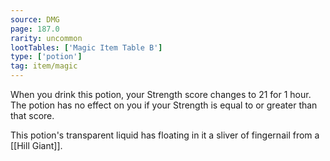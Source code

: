 ```yaml
---
source: DMG
page: 187.0
rarity: uncommon
lootTables: ['Magic Item Table B']
type: ['potion']
tag: item/magic
---
```


When you drink this potion, your Strength score changes to 21 for 1 hour. The potion has no effect on you if your Strength is equal to or greater than that score.

This potion's transparent liquid has floating in it a sliver of fingernail from a [[Hill Giant]].


